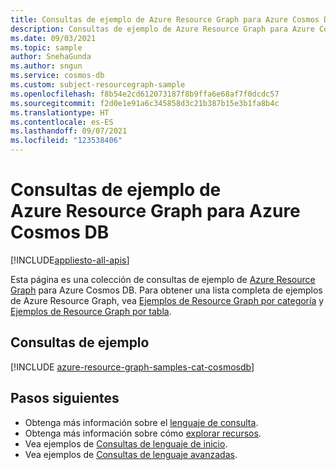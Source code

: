 ```yaml
---
title: Consultas de ejemplo de Azure Resource Graph para Azure Cosmos DB
description: Consultas de ejemplo de Azure Resource Graph para Azure Cosmos DB en las que se muestra el uso de tipos de recursos y tablas para acceder a recursos y propiedades relacionados con Azure Cosmos DB.
ms.date: 09/03/2021
ms.topic: sample
author: SnehaGunda
ms.author: sngun
ms.service: cosmos-db
ms.custom: subject-resourcegraph-sample
ms.openlocfilehash: f8b54e2cd612073187f8b9ffa6e68af7f0dcdc57
ms.sourcegitcommit: f2d0e1e91a6c345858d3c21b387b15e3b1fa8b4c
ms.translationtype: HT
ms.contentlocale: es-ES
ms.lasthandoff: 09/07/2021
ms.locfileid: "123538406"
---
```

# <a name="azure-resource-graph-sample-queries-for-azure-cosmos-db"></a>Consultas de ejemplo de Azure Resource Graph para Azure Cosmos DB
[!INCLUDE[appliesto-all-apis](includes/appliesto-all-apis.md)]

Esta página es una colección de consultas de ejemplo de [Azure Resource Graph](../governance/resource-graph/overview.md) para Azure Cosmos DB. Para obtener una lista completa de ejemplos de Azure Resource Graph, vea [Ejemplos de Resource Graph por categoría](../governance/resource-graph/samples/samples-by-category.md) y [Ejemplos de Resource Graph por tabla](../governance/resource-graph/samples/samples-by-table.md).

## <a name="sample-queries"></a>Consultas de ejemplo

[!INCLUDE [azure-resource-graph-samples-cat-cosmosdb](../../includes/resource-graph/samples/bycat/azure-cosmos-db.md)]

## <a name="next-steps"></a>Pasos siguientes

- Obtenga más información sobre el [lenguaje de consulta](../governance/resource-graph/concepts/query-language.md).
- Obtenga más información sobre cómo [explorar recursos](../governance/resource-graph/concepts/explore-resources.md).
- Vea ejemplos de [Consultas de lenguaje de inicio](../governance/resource-graph/samples/starter.md).
- Vea ejemplos de [Consultas de lenguaje avanzadas](../governance/resource-graph/samples/advanced.md).
